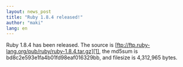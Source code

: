 ```yaml
---
layout: news_post
title: "Ruby 1.8.4 released!"
author: "maki"
lang: en
---
```


Ruby 1.8.4 has been released. The source is
[ftp://ftp.ruby-lang.org/pub/ruby/ruby-1.8.4.tar.gz][1], the md5sum is
bd8c2e593e1fa4b01fd98eaf016329bb, and filesize is 4,312,965 bytes.



[1]: ftp://ftp.ruby-lang.org/pub/ruby/ruby-1.8.4.tar.gz

